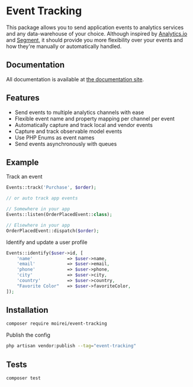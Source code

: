 # Event Tracking

This package allows you to send application events to analytics services and any data-warehouse of your choice. Although inspired by [Analytics.io](https://github.com/DavidWells/analytics) and [Segment](https://segment.com), it should provide you more flexibility over your events and how they're manually or automatically handled.

## Documentation

All documentation is available at [the documentation site](https://moirei.github.io/event-tracking).

## Features

- Send events to multiple analytics channels with ease
- Flexible event name and property mapping per channel per event
- Automatically capture and track local and vendor events
- Capture and track observable model events
- Use PHP Enums as event names
- Send events asynchronously with queues

## Example

Track an event

```php
Events::track('Purchase', $order);

// or auto track app events

// Somewhere in your app
Events::listen(OrderPlacedEvent::class);

// Elsewhere in your app
OrderPlacedEvent::dispatch($order);
```

Identify and update a user profile

```php
Events::identify($user->id, [
    'name'             => $user->name,
    'email'            => $user->email,
    'phone'            => $user->phone,
    'city'             => $user->city,
    'country'          => $user->country,
    "Favorite Color"   => $user->favoriteColor,
]);
```

## Installation

```bash
composer require moirei/event-tracking
```

Publish the config

```bash
php artisan vendor:publish --tag="event-tracking"
```

## Tests

```bash
composer test
```
